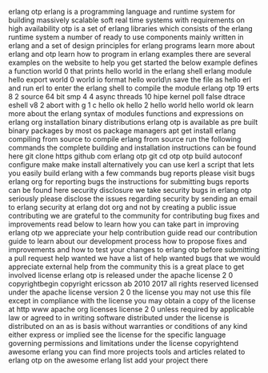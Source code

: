 erlang otp erlang is a programming language and runtime system for building massively scalable soft real time systems with requirements on high availability otp is a set of erlang libraries which consists of the erlang runtime system a number of ready to use components mainly written in erlang and a set of design principles for erlang programs learn more about erlang and otp learn how to program in erlang examples there are several examples on the website to help you get started the below example defines a function world 0 that prints hello world in the erlang shell erlang module hello export world 0 world io format hello world\n save the file as hello erl and run erl to enter the erlang shell to compile the module erlang otp 19 erts 8 2 source 64 bit smp 4 4 async threads 10 hipe kernel poll false dtrace eshell v8 2 abort with g 1 c hello ok hello 2 hello world hello world ok learn more about the erlang syntax of modules functions and expressions on erlang org installation binary distributions erlang otp is available as pre built binary packages by most os package managers apt get install erlang compiling from source to compile erlang from source run the following commands the complete building and installation instructions can be found here git clone https github com erlang otp git cd otp otp build autoconf configure make make install alternatively you can use kerl a script that lets you easily build erlang with a few commands bug reports please visit bugs erlang org for reporting bugs the instructions for submitting bugs reports can be found here security disclosure we take security bugs in erlang otp seriously please disclose the issues regarding security by sending an email to erlang security at erlang dot org and not by creating a public issue contributing we are grateful to the community for contributing bug fixes and improvements read below to learn how you can take part in improving erlang otp we appreciate your help contribution guide read our contribution guide to learn about our development process how to propose fixes and improvements and how to test your changes to erlang otp before submitting a pull request help wanted we have a list of help wanted bugs that we would appreciate external help from the community this is a great place to get involved license erlang otp is released under the apache license 2 0 copyrightbegin copyright ericsson ab 2010 2017 all rights reserved licensed under the apache license version 2 0 the license you may not use this file except in compliance with the license you may obtain a copy of the license at http www apache org licenses license 2 0 unless required by applicable law or agreed to in writing software distributed under the license is distributed on an as is basis without warranties or conditions of any kind either express or implied see the license for the specific language governing permissions and limitations under the license copyrightend awesome erlang you can find more projects tools and articles related to erlang otp on the awesome erlang list add your project there